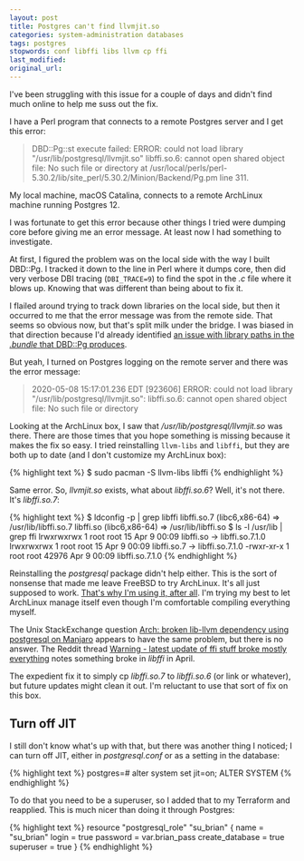 ```yaml
---
layout: post
title: Postgres can't find llvmjit.so
categories: system-administration databases
tags: postgres
stopwords: conf libffi libs llvm cp ffi
last_modified:
original_url:
---
```


I've been struggling with this issue for a couple of days and didn't find much online to help me suss out the fix.

<!--more-->

I have a Perl program that connects to a remote Postgres server and I get this error:

> DBD::Pg::st execute failed: ERROR:  could not load library "/usr/lib/postgresql/llvmjit.so" libffi.so.6: cannot open shared object file: No such file or directory at /usr/local/perls/perl-5.30.2/lib/site_perl/5.30.2/Minion/Backend/Pg.pm line 311.

My local machine, macOS Catalina, connects to a remote ArchLinux machine running Postgres 12.

I was fortunate to get this error because other things I tried were dumping core before giving me an error message. At least now I had something to investigate.

At first, I figured the problem was on the local side with the way I built DBD::Pg. I tracked it down to the line in Perl where it dumps core, then did very verbose DBI tracing (`DBI_TRACE=9`) to find the spot in the _.c_ file where it blows up. Knowing that was different than being about to fix it.

I flailed around trying to track down libraries on the local side, but then it occurred to me that the error message was from the remote side. That seems so obvious now, but that's split milk under the bridge. I was biased in that direction because I'd already identified [an issue with library paths in the _.bundle_ that DBD::Pg produces](https://github.com/bucardo/dbdpg/issues/69).

But yeah, I turned on Postgres logging on the remote server and there was the error message:

> 2020-05-08 15:17:01.236 EDT [923606] ERROR:  could not load library "/usr/lib/postgresql/llvmjit.so": libffi.so.6: cannot open shared object file: No such file or directory

Looking at the ArchLinux box, I saw that _/usr/lib/postgresql/llvmjit.so_ was there. There are those times that you hope something is missing because it makes the fix so easy. I tried reinstalling `llvm-libs` and `libffi`, but they are both up to date (and I don't customize my ArchLinux box):

{% highlight text %}
$ sudo pacman -S llvm-libs libffi
{% endhighlight %}

Same error. So, _llvmjit.so_ exists, what about _libffi.so.6_? Well, it's not there. It's _libffi.so.7_:

{% highlight text %}
$ ldconfig -p | grep libffi
	libffi.so.7 (libc6,x86-64) => /usr/lib/libffi.so.7
	libffi.so (libc6,x86-64) => /usr/lib/libffi.so
$ ls -l /usr/lib | grep ffi
lrwxrwxrwx  1 root root       15 Apr  9 00:09 libffi.so -> libffi.so.7.1.0
lrwxrwxrwx  1 root root       15 Apr  9 00:09 libffi.so.7 -> libffi.so.7.1.0
-rwxr-xr-x  1 root root    42976 Apr  9 00:09 libffi.so.7.1.0
{% endhighlight %}

Reinstalling the _postgresql_ package didn't help either. This is the sort of nonsense that made me leave FreeBSD to try ArchLinux. It's all just supposed to work. [That's why I'm using it, after all](/switching-from-freebsd-to-linux/). I'm trying my best to let ArchLinux manage itself even though I'm comfortable compiling everything myself.

The Unix StackExchange question [Arch: broken lib-llvm dependency using postgresql on Manjaro](https://unix.stackexchange.com/q/583225/12567) appears to have the same problem, but there is no answer. The Reddit thread [Warning - latest update of ffi stuff broke mostly everything](https://www.reddit.com/r/archlinux/comments/fyutoz/warning_latest_udpate_of_ffi_stuff_broke_mostly/) notes something broke in _libffi_ in April.

The expedient fix it to simply cp _libffi.so.7_ to _libffi.so.6_ (or link or whatever), but future updates might clean it out. I'm reluctant to use that sort of fix on this box.

## Turn off JIT

I still don't know what's up with that, but there was another thing I noticed; I can turn off JIT, either in _postgresql.conf_ or as a setting in the database:

{% highlight text %}
postgres=# alter system set jit=on;
ALTER SYSTEM
{% endhighlight %}

To do that you need to be a superuser, so I added that to my Terraform and reapplied. This is much nicer than doing it through Postgres:

{% highlight text %}
resource "postgresql_role" "su_brian" {
        name     = "su_brian"
        login    = true
        password = var.brian_pass
        create_database = true
	superuser = true
}
{% endhighlight %}


